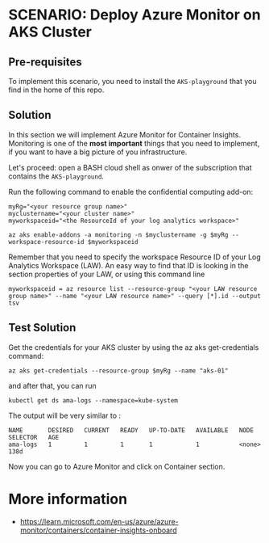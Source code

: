 # SCENARIO: Deploy Azure Monitor on AKS Cluster

## Pre-requisites

To implement this scenario, you need to install the `AKS-playground` that you find in the home of this repo.

## Solution

In this section we will implement Azure Monitor for Container Insights.
Monitoring is one of the **most important** things that you need to implement, if you want to have a big picture of you infrastructure.

Let's proceed: open a BASH cloud shell as onwer of the subscription that contains the `AKS-playground`.

Run the following command to enable the confidential computing add-on:

```
myRg="<your resource group name>"
myclustername="<your cluster name>"
myworkspaceid="<the ResourceId of your log analytics workspace>"

az aks enable-addons -a monitoring -n $myclustername -g $myRg --workspace-resource-id $myworkspaceid
```
Remember that you need to specify the workspace Resource ID of your Log Analytics Workspace (LAW). An easy way to find that ID is looking in the section properties of your LAW, or using this command line

```
myworkspaceid = az resource list --resource-group "<your LAW resource group name>" --name "<your LAW resource name>" --query [*].id --output tsv
```


## Test Solution
Get the credentials for your AKS cluster by using the az aks get-credentials command:

```
az aks get-credentials --resource-group $myRg --name "aks-01"
```

and after that, you can run 

```
kubectl get ds ama-logs --namespace=kube-system

```
The output will be very similar to :
```
NAME       DESIRED   CURRENT   READY   UP-TO-DATE   AVAILABLE   NODE SELECTOR   AGE
ama-logs   1         1         1       1            1           <none>          138d
```

Now you can go to Azure Monitor and click on Container section.

# More information

* https://learn.microsoft.com/en-us/azure/azure-monitor/containers/container-insights-onboard
